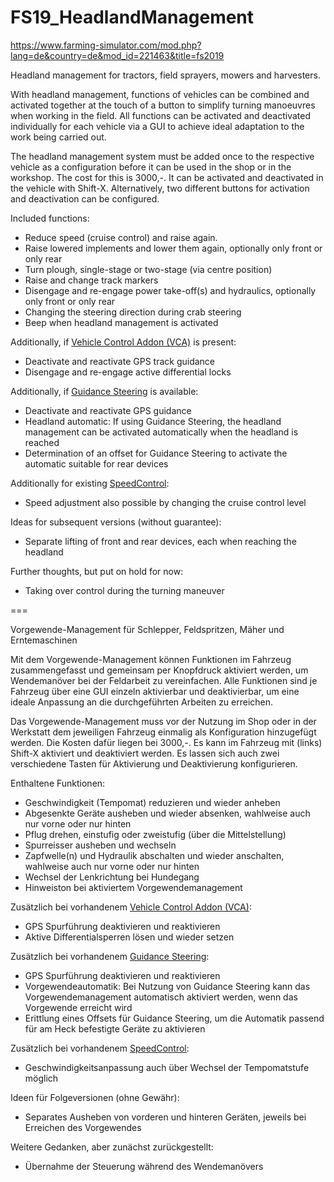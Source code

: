 # FS19_HeadlandManagement
https://www.farming-simulator.com/mod.php?lang=de&country=de&mod_id=221463&title=fs2019

Headland management for tractors, field sprayers, mowers and harvesters.

With headland management, functions of vehicles can be combined and activated together at the touch of a button to simplify turning manoeuvres when working in the field. All functions can be activated and deactivated individually for each vehicle via a GUI to achieve ideal adaptation to the work being carried out.

The headland management system must be added once to the respective vehicle as a configuration before it can be used in the shop or in the workshop. The cost for this is 3000,-.
It can be activated and deactivated in the vehicle with Shift-X. Alternatively, two different buttons for activation and deactivation can be configured.

Included functions:
- Reduce speed (cruise control) and raise again.
- Raise lowered implements and lower them again, optionally only front or only rear
- Turn plough, single-stage or two-stage (via centre position)
- Raise and change track markers
- Disengage and re-engage power take-off(s) and hydraulics, optionally only front or only rear
- Changing the steering direction during crab steering
- Beep when headland management is activated

Additionally, if <a href="https://www.farming-simulator.com/mod.php?lang=de&country=de&mod_id=159429&title=fs2019">Vehicle Control Addon (VCA)</a> is present:
- Deactivate and reactivate GPS track guidance
- Disengage and re-engage active differential locks

Additionally, if <a href="https://www.farming-simulator.com/mod.php?lang=de&country=de&mod_id=140328&title=fs2019">Guidance Steering</a> is available: 
- Deactivate and reactivate GPS guidance
- Headland automatic: If using Guidance Steering, the headland management can be activated automatically when the headland is reached
- Determination of an offset for Guidance Steering to activate the automatic suitable for rear devices 

Additionally for existing <a href="https://www.farming-simulator.com/mod.php?lang=de&country=de&mod_id=125190&title=fs2019">SpeedControl</a>:
- Speed adjustment also possible by changing the cruise control level

Ideas for subsequent versions (without guarantee):
- Separate lifting of front and rear devices, each when reaching the headland

Further thoughts, but put on hold for now:
- Taking over control during the turning maneuver

===

Vorgewende-Management für Schlepper, Feldspritzen, Mäher und Erntemaschinen

Mit dem Vorgewende-Management können Funktionen im Fahrzeug zusammengefasst und gemeinsam per Knopfdruck aktiviert werden, um Wendemanöver bei der Feldarbeit zu vereinfachen. Alle Funktionen sind je Fahrzeug über eine GUI einzeln aktivierbar und deaktivierbar, um eine ideale Anpassung an die durchgeführten Arbeiten zu erreichen.

Das Vorgewende-Management muss vor der Nutzung im Shop oder in der Werkstatt dem jeweiligen Fahrzeug einmalig als Konfiguration hinzugefügt werden. Die Kosten dafür liegen bei 3000,-. Es kann im Fahrzeug mit (links) Shift-X aktiviert und deaktiviert werden. Es lassen sich auch zwei verschiedene Tasten für Aktivierung und Deaktivierung konfigurieren.

Enthaltene Funktionen:
- Geschwindigkeit (Tempomat) reduzieren und wieder anheben
- Abgesenkte Geräte ausheben und wieder absenken, wahlweise auch nur vorne oder nur hinten
- Pflug drehen, einstufig oder zweistufig (über die Mittelstellung)
- Spurreisser ausheben und wechseln
- Zapfwelle(n) und Hydraulik abschalten und wieder anschalten, wahlweise auch nur vorne oder nur hinten
- Wechsel der Lenkrichtung bei Hundegang
- Hinweiston bei aktiviertem Vorgewendemanagement

Zusätzlich bei vorhandenem <a href="https://www.farming-simulator.com/mod.php?lang=de&country=de&mod_id=159429&title=fs2019">Vehicle Control Addon (VCA)</a>:
- GPS Spurführung deaktivieren und reaktivieren
- Aktive Differentialsperren lösen und wieder setzen

Zusätzlich bei vorhandenem <a href="https://www.farming-simulator.com/mod.php?lang=de&country=de&mod_id=140328&title=fs2019">Guidance Steering</a>:
- GPS Spurführung deaktivieren und reaktivieren
- Vorgewendeautomatik: Bei Nutzung von Guidance Steering kann das Vorgewendemanagement automatisch aktiviert werden, wenn das Vorgewende erreicht wird
- Erittlung eines Offsets für Guidance Steering, um die Automatik passend für am Heck befestigte Geräte zu aktivieren

Zusätzlich bei vorhandenem <a href="https://www.farming-simulator.com/mod.php?lang=de&country=de&mod_id=125190&title=fs2019">SpeedControl</a>:
- Geschwindigkeitsanpassung auch über Wechsel der Tempomatstufe möglich

Ideen für Folgeversionen (ohne Gewähr):
- Separates Ausheben von vorderen und hinteren Geräten, jeweils bei Erreichen des Vorgewendes

Weitere Gedanken, aber zunächst zurückgestellt:
- Übernahme der Steuerung während des Wendemanövers
